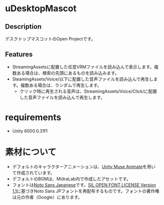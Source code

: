 # uDesktopMascot

## Description
デスクトップマスコットのOpen Projectです。

## Features
* StreamingAssetsに配置した任意VRMファイルを読み込んで表示します。複数ある場合は、検索の先頭にあるものを読み込みます。
* SteamingAssets/Voice/以下に配置した音声ファイルを読み込んで再生します。複数ある場合は、ランダムで再生します。
  * クリック時に再生される音声は、StreamingAssets/Voice/Click/に配置した音声ファイルを読み込んで再生します。 

# requirements
* Unity 6000.0.31f1

# 素材について
* デフォルトのキャラクターアニメーションは、[Unity Muse Animate](https://muse.unity.com/ja-jp/explore)を用いて作成されています。
* デフォルトのBGMは、MidraLab内で作成したアセットです。
* フォントは[Noto Sans Japanese](https://fonts.google.com/noto/specimen/Noto+Sans+JP?lang=ja_Jpan)です。[SIL OPEN FONT LICENSE Version 1.1](https://fonts.google.com/noto/specimen/Noto+Sans+JP/license?lang=ja_Jpan)に基づきNoto Sans JPフォントを再配布するものです。フォントの著作権は元の作者（Google）にあります。